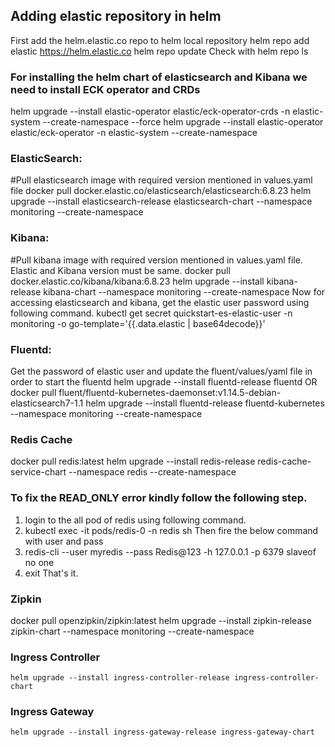 ## Adding elastic repository in helm
First add the helm.elastic.co repo to helm local repository
helm repo add elastic https://helm.elastic.co
helm repo update
Check with
helm repo ls

### For installing the helm chart of elasticsearch and Kibana we need to install ECK operator and CRDs
helm upgrade --install elastic-operator elastic/eck-operator-crds -n elastic-system --create-namespace --force
helm upgrade --install elastic-operator elastic/eck-operator -n elastic-system --create-namespace

### ElasticSearch:
#Pull elasticsearch image with required version mentioned in values.yaml file
docker pull docker.elastic.co/elasticsearch/elasticsearch:6.8.23
helm upgrade --install elasticsearch-release elasticsearch-chart --namespace monitoring --create-namespace

### Kibana:
#Pull kibana image with required version mentioned in values.yaml file. Elastic and Kibana version must be same.
docker pull docker.elastic.co/kibana/kibana:6.8.23
   helm upgrade --install kibana-release kibana-chart --namespace monitoring --create-namespace 
   Now for accessing elasticsearch and kibana, get the elastic user password using following command.
   kubectl get secret quickstart-es-elastic-user -n monitoring -o go-template='{{.data.elastic | base64decode}}'

### Fluentd: 

   Get the password of elastic user and update the fluent/values/yaml file in order to start the fluentd
   helm upgrade --install fluentd-release fluentd
   OR
   docker pull fluent/fluentd-kubernetes-daemonset:v1.14.5-debian-elasticsearch7-1.1
   helm upgrade --install fluentd-release fluentd-kubernetes --namespace monitoring --create-namespace 

### Redis Cache
docker pull redis:latest
  helm upgrade --install redis-release redis-cache-service-chart --namespace redis --create-namespace
   ### To fix the READ_ONLY error kindly follow the following step.
   1. login to the all pod of redis using following command.
   2. kubectl exec -it pods/redis-0 -n redis sh
      Then fire the below command with user and pass
   3. redis-cli --user myredis --pass Redis@123 -h 127.0.0.1 -p 6379 slaveof no one
   4. exit
      That's it.
  
### Zipkin 
docker pull openzipkin/zipkin:latest
    helm upgrade --install zipkin-release zipkin-chart --namespace monitoring --create-namespace 


### Ingress Controller
    helm upgrade --install ingress-controller-release ingress-controller-chart


### Ingress Gateway
    helm upgrade --install ingress-gateway-release ingress-gateway-chart

